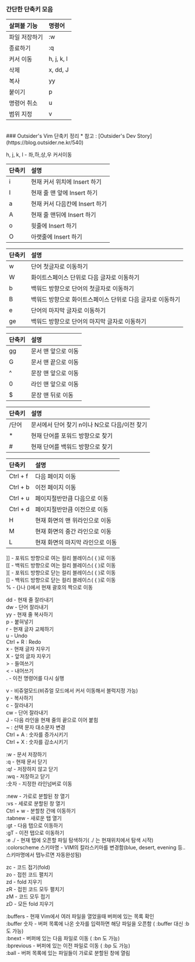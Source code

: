 ### 간단한 단축키 모음

|살펴볼 기능  |명령어    |
|:------------|:---------|
|파일 저장하기|:w        |
|종료하기     |:q        |
|커서 이동    |h, j, k, l|
|삭제         |x, dd, J  |
|복사         |yy        |
|붙이기       |p         |
|명령어 취소  |u         |
|범위 지정    |v         |

<br/>
### Outsider's Vim 단축키 정리
* 참고 : [Outsider's Dev Story](https://blog.outsider.ne.kr/540)

h, j, k, l - 좌,하,상,우 커서이동

|단축키 |설명 |
|:------|:----|
|i      |현재 커서 위치에 Insert 하기|
|I      |현재 줄 맨 앞에 Insert 하기|
|a      |현재 커서 다음칸에 Insert 하기|
|A      |현재 줄 맨뒤에 Insert 하기|
|o      |윗줄에 Insert 하기|
|O      |아랫줄에 Insert 하기|

|단축키 |설명 |
|:------|:----|
|w      |단어 첫글자로 이동하기|
|W      |화이트스페이스 단위로 다음 글자로 이동하기|
|b      |백워드 방향으로 단어의 첫글자로 이동하기|
|B      |백워드 방향으로 화이트스페이스 단위로 다음 글자로 이동하기|
|e      |단어의 마지막 글자로 이동하기|
|ge     |백워드 방향으로 단어의 마지막 글자로 이동하기|

|단축키 |설명 |
|:------|:----|
|gg     |문서 맨 앞으로 이동|
|G      |문서 맨 끝으로 이동|
|^      |문장 맨 앞으로 이동|
|0      |라인 맨 앞으로 이동|
|$      |문장 맨 뒤로 이동|

|단축키 |설명 |
|:------|:----|
|/단어  |문서에서 단어 찾기 n이나 N으로 다음/이전 찾기|
|\*     |현재 단어를 포워드 방향으로 찾기|
|\#     |현재 단어를 백워드 방향으로 찾기|

|단축키   |설명 |
|:--------|:----|
|Ctrl + f |다음 페이지 이동|
|Ctrl + b |이전 페이지 이동|
|Ctrl + u |페이지절반만큼 다음으로 이동|
|Ctrl + d |페이지절반만큼 이전으로 이동|
|H        |현재 화면의 맨 위라인으로 이동|
|M        |현재 화면의 중간 라인으로 이동|
|L        |현재 화면의 마지막 라인으로 이동|


]] - 포워드 방향으로 여는 컬리 블레이스( { )로 이동<br/>
[[ - 백워드 방향으로 여는 컬리 블레이스( { )로 이동<br/>
][ - 포워드 방향으로 닫는 컬리 블레이스( { )로 이동<br/>
[] - 백워드 방향으로 닫는 컬리 블레이스( { )로 이동<br/>
% - {}나 ()에서 현재 괄호의 짝으로 이동

dd - 현재 줄 잘라내기<br/>
dw - 단어 잘라내기<br/>
yy - 현재 줄 복사하기<br/>
p - 붙혀넣기<br/>
r - 현재 글자 교체하기<br/>
u - Undo<br/>
Ctrl + R : Redo<br/>
x - 현재 글자 지우기<br/>
X - 앞의 글자 지우기<br/>
\> - 들여쓰기<br/>
< - 내어쓰기<br/>
. - 이전 명령어를 다시 실행

v - 비쥬얼모드(비쥬얼 모드에서 커서 이동해서 블럭지정 가능)<br/>
y - 복사하기<br/>
c - 잘라내기<br/>
cw - 단어 잘라내기<br/>
J - 다음 라인을 현재 줄의 끝으로 이어 붙힘<br/>
~ : 선택 문자 대소문자 변경<br/>
Ctrl + A : 숫자를 증가시키기<br/>
Ctrl + X : 숫자를 감소시키기

:w - 문서 저장하기<br/>
:q - 현재 문서 닫기<br/>
:q! - 저장하지 않고 닫기<br/>
:wq - 저장하고 닫기<br/>
:숫자 - 지정한 라인넘버로 이동

:new - 가로로 분할된 창 열기<br/>
:vs - 세로로 분할된 창 열기<br/>
Ctrl + w - 분할창 간에 이동하기<br/>
:tabnew - 새로운 탭 열기<br/>
:gt - 다음 탭으로 이동하기<br/>
:gT - 이전 탭으로 이동하기<br/>
:e ./ - 현재 탭에 오픈할 파일 탐색하기( ./ 는 현재위치에서 탐색 시작)<br/>
:colorscheme 스키마명 - VIM의 칼라스키마를 변경함(blue, desert, evening 등.. 스키마명에서 탭누르면 자동완성됨)

zc - 코드 접기(fold)<br/>
zo - 접힌 코드 펼치기<br/>
zd - fold 지우기<br/>
zR - 접힌 코드 모두 펼치기<br/>
zM - 코드 모두 접기<br/>
zD - 모든 fold 지우기

:buffers - 현재 Vim에서 여러 파일을 열었을때 버퍼에 있는 목록 확인<br/>
:buffer 숫자 - 버퍼 목록에 나온 숫자를 입력하면 해당 파일을 오픈함 ( :buffer 대신 :b 도 가능)<br/>
:bnext - 버퍼에 있는 다음 파일로 이동 ( :bn 도 가능)<br/>
:bprevious - 버퍼에 있는 이전 파일로 이동 ( :bp 도 가능)<br/>
:ball - 버퍼 목록에 있는 파일들이 가로로 분할된 창에 열림<br/>
